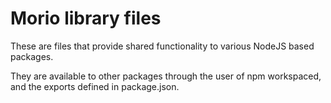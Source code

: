 # Morio library files

These are files that provide shared functionality to various NodeJS based
packages.

They are available to other packages through the user of npm workspaced, and
the exports defined in package.json.
